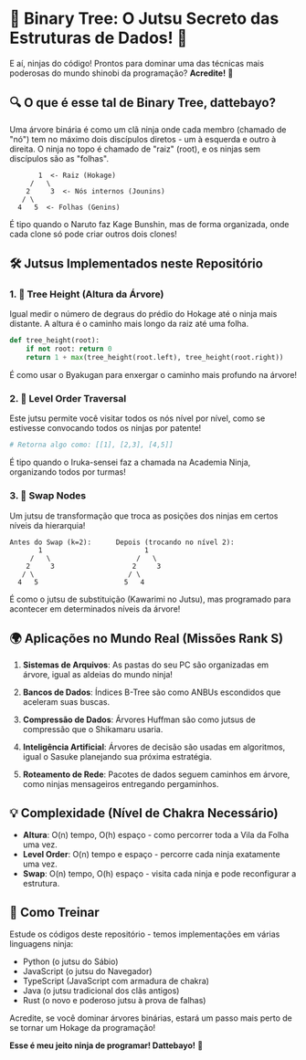 # 🌳 Binary Tree: O Jutsu Secreto das Estruturas de Dados! 🍃

E aí, ninjas do código! Prontos para dominar uma das técnicas mais poderosas do mundo shinobi da programação? **Acredite!** 👊

## 🔍 O que é esse tal de Binary Tree, dattebayo?

Uma árvore binária é como um clã ninja onde cada membro (chamado de "nó") tem no máximo dois discípulos diretos - um à esquerda e outro à direita. O ninja no topo é chamado de "raiz" (root), e os ninjas sem discípulos são as "folhas".

```
       1  <- Raiz (Hokage)
     /   \
    2     3  <- Nós internos (Jounins)
   / \
  4   5  <- Folhas (Genins)
```

É tipo quando o Naruto faz Kage Bunshin, mas de forma organizada, onde cada clone só pode criar outros dois clones!

## 🛠️ Jutsus Implementados neste Repositório

### 1. 📏 Tree Height (Altura da Árvore)
Igual medir o número de degraus do prédio do Hokage até o ninja mais distante. A altura é o caminho mais longo da raiz até uma folha.

```python
def tree_height(root):
    if not root: return 0
    return 1 + max(tree_height(root.left), tree_height(root.right))
```

É como usar o Byakugan para enxergar o caminho mais profundo na árvore!

### 2. 🔄 Level Order Traversal
Este jutsu permite você visitar todos os nós nível por nível, como se estivesse convocando todos os ninjas por patente!

```python
# Retorna algo como: [[1], [2,3], [4,5]]
```

É tipo quando o Iruka-sensei faz a chamada na Academia Ninja, organizando todos por turmas!

### 3. 🔄 Swap Nodes
Um jutsu de transformação que troca as posições dos ninjas em certos níveis da hierarquia!

```
Antes do Swap (k=2):      Depois (trocando no nível 2):
       1                         1
     /   \                     /   \
    2     3                   2     3
   / \                       / \
  4   5                     5   4
```

É como o jutsu de substituição (Kawarimi no Jutsu), mas programado para acontecer em determinados níveis da árvore!

## 🌍 Aplicações no Mundo Real (Missões Rank S)

1. **Sistemas de Arquivos**: As pastas do seu PC são organizadas em árvore, igual as aldeias do mundo ninja!

2. **Bancos de Dados**: Índices B-Tree são como ANBUs escondidos que aceleram suas buscas.

3. **Compressão de Dados**: Árvores Huffman são como jutsus de compressão que o Shikamaru usaria.

4. **Inteligência Artificial**: Árvores de decisão são usadas em algoritmos, igual o Sasuke planejando sua próxima estratégia.

5. **Roteamento de Rede**: Pacotes de dados seguem caminhos em árvore, como ninjas mensageiros entregando pergaminhos.

## 💡 Complexidade (Nível de Chakra Necessário)

- **Altura**: O(n) tempo, O(h) espaço - como percorrer toda a Vila da Folha uma vez.
- **Level Order**: O(n) tempo e espaço - percorre cada ninja exatamente uma vez.
- **Swap**: O(n) tempo, O(h) espaço - visita cada ninja e pode reconfigurar a estrutura.

## 🚀 Como Treinar

Estude os códigos deste repositório - temos implementações em várias linguagens ninja:
- Python (o jutsu do Sábio)
- JavaScript (o jutsu do Navegador)
- TypeScript (JavaScript com armadura de chakra)
- Java (o jutsu tradicional dos clãs antigos)
- Rust (o novo e poderoso jutsu à prova de falhas)

Acredite, se você dominar árvores binárias, estará um passo mais perto de se tornar um Hokage da programação!

**Esse é meu jeito ninja de programar! Dattebayo!** 🍜 